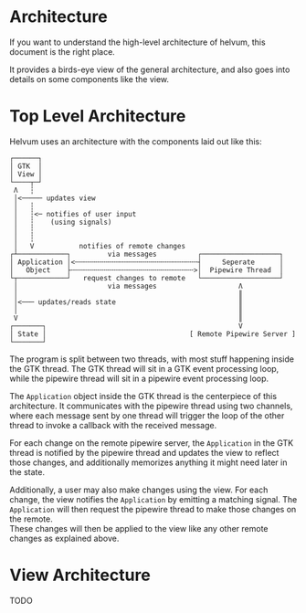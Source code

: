 # Architecture
If you want to understand the high-level architecture of helvum,
this document is the right place.

It provides a birds-eye view of the general architecture, and also goes into details on some
components like the view.

# Top Level Architecture
Helvum uses an architecture with the components laid out like this:

```
┌──────┐
│ GTK  │
│ View │
└────┬─┘
 Λ   ┆
 │<───── updates view
 │   ┆
 │   ┆<─ notifies of user input
 │   ┆    (using signals)
 │   ┆
 │   ┆
 │   V           notifies of remote changes
┌┴────────────┐         via messages          ┌───────────────────┐
│ Application │<╌╌╌╌╌╌╌╌╌╌╌╌╌╌╌╌╌╌╌╌╌╌╌╌╌╌╌╌╌╌┤     Seperate      │
│   Object    ├╌╌╌╌╌╌╌╌╌╌╌╌╌╌╌╌╌╌╌╌╌╌╌╌╌╌╌╌╌╌>│  Pipewire Thread  │
└┬────────────┘   request changes to remote   └───────────────────┘
 │                      via messages                    Λ
 │                                                      ║
 │<─── updates/reads state                              ║
 │                                                      ║
 V                                                      ║
┌───────┐                                               V
│ State │                                   [ Remote Pipewire Server ]
└───────┘
```
The program is split between two threads, with most stuff happening inside the GTK thread.
The GTK thread will sit in a GTK event processing loop, while the pipewire thread will sit in a
pipewire event processing loop.

The `Application` object inside the GTK thread is the centerpiece of this architecture.
It communicates with the pipewire thread using two channels,
where each message sent by one thread will trigger the loop of the other thread to invoke a callback
with the received message.

For each change on the remote pipewire server, the `Application` in the GTK thread is notified by the pipewire thread
and updates the view to reflect those changes, and additionally memorizes anything it might need later in the state.

Additionally, a user may also make changes using the view.
For each change, the view notifies the `Application` by emitting a matching signal.
The `Application` will then request the pipewire thread to make those changes on the remote. \
These changes will then be applied to the view like any other remote changes as explained above.

# View Architecture
TODO
